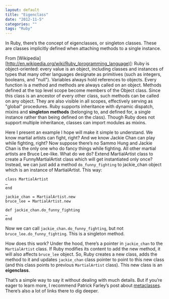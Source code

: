 ```yaml
---
layout: default
title: "Eigenclass"
date: "2012-11-5"
categories: ""
tags: "Ruby"
---
```

In Ruby, there’s the concept of eigenclasses, or singleton classes. These are classes implicitly defined when attaching methods to a single instance.

From [Wikipedia][http://en.wikipedia.org/wiki/Ruby_(programming_language)]:
Ruby is object-oriented: every value is an object, including classes and instances of types that many other languages designate as primitives (such as integers, booleans, and "null"). Variables always hold references to objects. Every function is a method and methods are always called on an object. Methods defined at the top level scope become members of the Object class. Since this class is an ancestor of every other class, such methods can be called on any object. They are also visible in all scopes, effectively serving as "global" procedures. Ruby supports inheritance with dynamic dispatch, mixins and **singleton methods** (belonging to, and defined for, a single instance rather than being defined on the class). Though Ruby does not support multiple inheritance, classes can import modules as mixins.

Here I present an example I hope will make it simple to understand. We know martial artists can fight, right? And we know Jackie Chan can play while fighting, right? Now suppose there’s no Sammo Hung and Jackie Chan is the only one who do fancy things while fighting. All other martial artists are Bruce Lee-like. What do we do? Extend MartialArtist class to create a FunnyMartialArtist class which will get instantiated only once? Instead, we can just add a method `do_funny_fighting` to jackie_chan object which is an instance of MartialArtist. This way:

    class MartialArtist
    …
    end
    
    jackie_chan = MartialArtist.new
    bruce_lee = MartialArtist.new
    
    def jackie_chan.do_funny_fighting
    …
    end

Now we can call `jackie_chan.do_funny_fighting`, but not `bruce_lee.do_funny_fighting`. This is a singleton method.

How does this work? Under the hood, there’s a pointer in `jackie_chan` to the `MartialArtist` class. If Ruby modifies its content to add the new method, it will also affects `bruce_lee` object. So, Ruby creates a new class, adds the method to it and updates `jackie_chan` class pointer to point to this new class (and this class points to previous `MartialArtist` class). This new class is an **eigenclass**.

That’s a simple way to say it without dealing with much details. But if you’re eager to learn more, I recommend Patrick Farley’s post about [metaclasses](http://www.klankboomklang.com/2007/10/05/the-metaclass/). There’s also a lot of links there to dig deeper.
